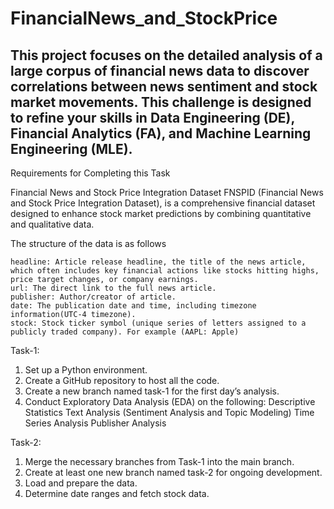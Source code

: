 # FinancialNews_and_StockPrice
## This project focuses on the detailed analysis of a large corpus of financial news data to discover correlations between news sentiment and stock market movements. This challenge is designed to refine your skills in Data Engineering (DE), Financial Analytics (FA), and Machine Learning Engineering (MLE).

Requirements for Completing this Task

Financial News and Stock Price Integration Dataset
FNSPID (Financial News and Stock Price Integration Dataset), is a comprehensive financial dataset designed to enhance stock market predictions by combining quantitative and qualitative data.

The structure of the data is as follows

    headline: Article release headline, the title of the news article, which often includes key financial actions like stocks hitting highs, price target changes, or company earnings.
    url: The direct link to the full news article.
    publisher: Author/creator of article.
    date: The publication date and time, including timezone information(UTC-4 timezone).
    stock: Stock ticker symbol (unique series of letters assigned to a publicly traded company). For example (AAPL: Apple)



Task-1:
   1. Set up a Python environment.
   2. Create a GitHub repository to host all the code.
   3. Create a new branch named task-1 for the first day’s analysis.
   4. Conduct Exploratory Data Analysis (EDA) on the following:
       Descriptive Statistics
       Text Analysis (Sentiment Analysis and Topic Modeling)
       Time Series Analysis
       Publisher Analysis

Task-2:
   1. Merge the necessary branches from Task-1 into the main branch.
   2. Create at least one new branch named task-2 for ongoing development.
   3. Load and prepare the data.
   4. Determine date ranges and fetch stock data.
